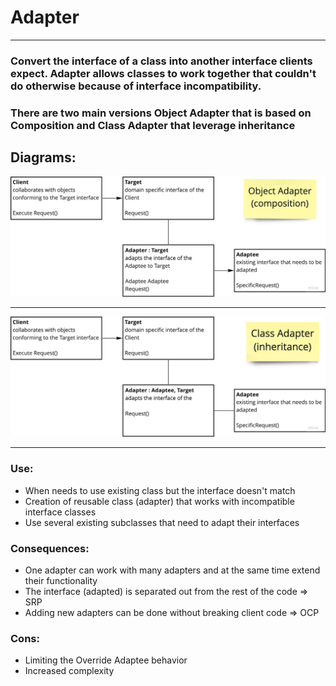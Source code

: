 # Adapter

---
### Convert the interface of a class into another interface clients expect. Adapter allows classes to work together that couldn't do otherwise because of interface incompatibility.

### There are two main versions Object Adapter that is based on Composition and Class Adapter that leverage inheritance

## Diagrams:
![ObjectAdapter.png](ObjectAdapter.png)

---
![ClassAdapter.png](ClassAdapter.png)

---
### Use:

- When needs to use existing class but the interface doesn't match
- Creation of reusable class (adapter) that works with incompatible interface classes
- Use several existing subclasses that need to adapt their interfaces

### Consequences:

- One adapter can work with many adapters and at the same time extend their functionality
- The interface (adapted) is separated out from the rest of the code => SRP
- Adding new adapters can be done without breaking client code => OCP

### Cons:

- Limiting the Override Adaptee behavior
- Increased complexity
